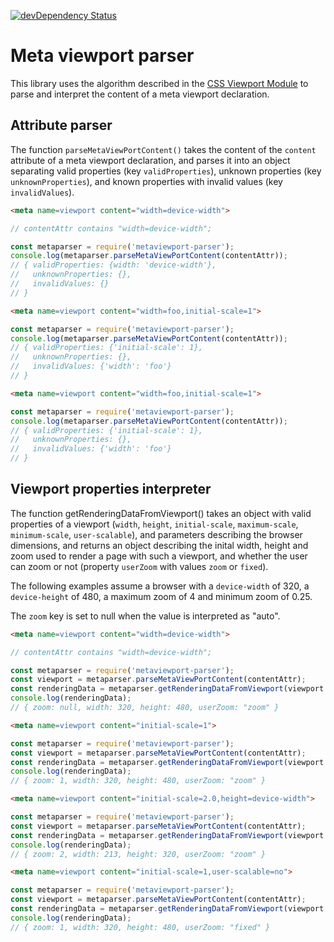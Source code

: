 [![devDependency Status](https://david-dm.org/dontcallmedom/metaviewport-parser/dev-status.svg)](https://david-dm.org/dontcallmedom/metaviewport-parser#info=devDependencies)

# Meta viewport parser

This library uses the algorithm described in the [CSS Viewport Module](https://drafts.csswg.org/css-viewport/#viewport-meta) to parse and interpret the content of a meta viewport declaration.

## Attribute parser

The function `parseMetaViewPortContent()` takes the content of the `content` attribute of a meta viewport declaration, and parses it into an object separating valid properties (key `validProperties`), unknown properties (key `unknownProperties`), and known properties with invalid values (key `invalidValues`).

```html
<meta name=viewport content="width=device-width">
```

```javascript
// contentAttr contains "width=device-width";

const metaparser = require('metaviewport-parser');
console.log(metaparser.parseMetaViewPortContent(contentAttr));
// { validProperties: {width: 'device-width'},
//   unknownProperties: {},
//   invalidValues: {}
// }
```

```html
<meta name=viewport content="width=foo,initial-scale=1">
```

```javascript
const metaparser = require('metaviewport-parser');
console.log(metaparser.parseMetaViewPortContent(contentAttr));
// { validProperties: {'initial-scale': 1},
//   unknownProperties: {},
//   invalidValues: {'width': 'foo'}
// }
```


```html
<meta name=viewport content="width=foo,initial-scale=1">
```

```javascript
const metaparser = require('metaviewport-parser');
console.log(metaparser.parseMetaViewPortContent(contentAttr));
// { validProperties: {'initial-scale': 1},
//   unknownProperties: {},
//   invalidValues: {'width': 'foo'}
// }
```

## Viewport properties interpreter

The function getRenderingDataFromViewport() takes an object with valid properties of a viewport (`width`, `height`, `initial-scale`, `maximum-scale`, `minimum-scale`, `user-scalable`), and parameters describing the browser dimensions, and returns an object describing the inital width, height and zoom used to render a page with such a viewport, and whether the user can zoom or not (property `userZoom` with values `zoom` or `fixed`).

The following examples assume a browser with a `device-width` of 320, a `device-height` of 480, a maximum zoom of 4 and minimum zoom of 0.25.

The `zoom` key is set to null when the value is interpreted as "auto".

```html
<meta name=viewport content="width=device-width">
```

```javascript
// contentAttr contains "width=device-width";

const metaparser = require('metaviewport-parser');
const viewport = metaparser.parseMetaViewPortContent(contentAttr);
const renderingData = metaparser.getRenderingDataFromViewport(viewport.validProperties);
console.log(renderingData);
// { zoom: null, width: 320, height: 480, userZoom: "zoom" }
```

```html
<meta name=viewport content="initial-scale=1">
```

```javascript
const metaparser = require('metaviewport-parser');
const viewport = metaparser.parseMetaViewPortContent(contentAttr);
const renderingData = metaparser.getRenderingDataFromViewport(viewport.validProperties);
console.log(renderingData);
// { zoom: 1, width: 320, height: 480, userZoom: "zoom" }
```

```html
<meta name=viewport content="initial-scale=2.0,height=device-width">
```

```javascript
const metaparser = require('metaviewport-parser');
const viewport = metaparser.parseMetaViewPortContent(contentAttr);
const renderingData = metaparser.getRenderingDataFromViewport(viewport.validProperties);
console.log(renderingData);
// { zoom: 2, width: 213, height: 320, userZoom: "zoom" }
```

```html
<meta name=viewport content="initial-scale=1,user-scalable=no">
```

```javascript
const metaparser = require('metaviewport-parser');
const viewport = metaparser.parseMetaViewPortContent(contentAttr);
const renderingData = metaparser.getRenderingDataFromViewport(viewport.validProperties);
console.log(renderingData);
// { zoom: 1, width: 320, height: 480, userZoom: "fixed" }
```


